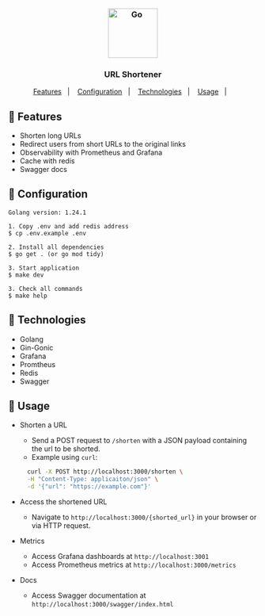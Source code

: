<h3 align="center">
   <img src="https://user-images.githubusercontent.com/58083563/193971505-32402d48-42cc-4ac2-be84-9f0a7a470784.svg" alt="Go" width="100" />
</h3>
<h3 align="center">URL Shortener</h3>

<p align="center">
  <a href="#gift-Features">Features</a>&nbsp;&nbsp;&nbsp;|&nbsp;&nbsp;&nbsp;
  <a href="#wrench-Configuration">Configuration</a>&nbsp;&nbsp;&nbsp;|&nbsp;&nbsp;&nbsp;
  <a href="#rocket-Technologies">Technologies</a>&nbsp;&nbsp;&nbsp;|&nbsp;&nbsp;&nbsp;
  <a href="#memo-Usage">Usage</a>&nbsp;&nbsp;&nbsp;|&nbsp;&nbsp;&nbsp;
</p>

## :gift: Features

- Shorten long URLs
- Redirect users from short URLs to the original links
- Observability with Prometheus and Grafana
- Cache with redis
- Swagger docs

## :wrench: Configuration

`Golang version: 1.24.1`

```
1. Copy .env and add redis address
$ cp .env.example .env

2. Install all dependencies
$ go get . (or go mod tidy)

3. Start application
$ make dev

3. Check all commands
$ make help
```

## :rocket: Technologies

- Golang
- Gin-Gonic
- Grafana
- Promtheus
- Redis
- Swagger

## :memo: Usage

- Shorten a URL
  - Send a POST request to `/shorten` with a JSON payload containing the url to be shorted.
  - Example using `curl`:


  ```bash
    curl -X POST http://localhost:3000/shorten \
    -H "Content-Type: applicaiton/json" \
    -d '{"url": "https://example.com"}'
  ```

- Access the shortened URL
  - Navigate to `http://localhost:3000/{shorted_url}` in your browser or via HTTP request.

- Metrics
  - Access Grafana dashboards at `http://localhost:3001`
  - Access Prometheus metrics at `http://localhost:3000/metrics`

- Docs
  - Access Swagger documentation at `http://localhost:3000/swagger/index.html`
